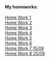 <h4>My homeworks:</h4>
<div>
	<a href="https://lobach247.github.io/HW-FE/FE-HW-1/">Home Work 1 </a>
</div>
<div>
	<a href="https://lobach247.github.io/HW-FE/FE-HW-2/">Home Work 2 </a>
</div>
<div>
	<a href="https://lobach247.github.io/HW-FE/FE-HW-3/">Home Work 3 </a>
</div>
<div>
  <a href="https://lobach247.github.io/HW-FE/FE-HW-4/">Home Work 4 </a>
</div>
<div>
	<a href="https://lobach247.github.io/HW-FE/FE-HW-5/">Home Work 5 </a>
</div>
<div>
	<a href="https://lobach247.github.io/HW-FE/FE-HW-6/">Home Work 6 </a>
</div>
<div>
	<a href="https://lobach247.github.io/HW-FE/FE-HW-7/">Home Work 7 15/09</a>
</div>
<div>
	<a href="https://lobach247.github.io/HW-FE/FE-HW-8/">Home Work 8 25/09 </a>
</div>


